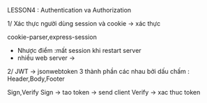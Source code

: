 LESSON4 : Authentication va Authorization

1/ Xác thực người dùng session và cookie -> xác thực

cookie-parser,express-session

- Nhược điểm :mất session khi restart server
- nhiều web server ->

2/ JWT -> jsonwebtoken
3 thành phần các nhau bởi dấu chấm :
Header,Body,Footer

Sign,Verify
Sign -> tao token -> send client
Verify -> xac thuc token
